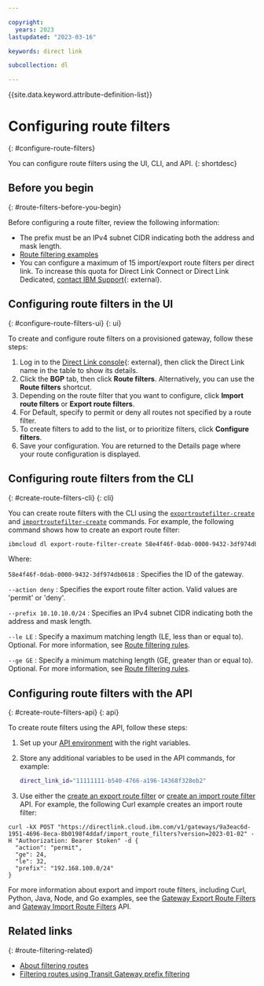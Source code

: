 ```yaml
---

copyright:
  years: 2023
lastupdated: "2023-03-16"

keywords: direct link

subcollection: dl

---
```


{{site.data.keyword.attribute-definition-list}}

# Configuring route filters
{: #configure-route-filters}

You can configure route filters using the UI, CLI, and API.
{: shortdesc}

## Before you begin
{: #route-filters-before-you-begin}

Before configuring a route filter, review the following information:

* The prefix must be an IPv4 subnet CIDR indicating both the address and mask length. 
* [Route filtering examples](/docs/dl?topic=dl-route-filtering-examples&interface=ui) 
* You can configure a maximum of 15 import/export route filters per direct link. To increase this quota for Direct Link Connect or Direct Link Dedicated, [contact IBM Support](/unifiedsupport/cases/form){: external}. 

## Configuring route filters in the UI
{: #configure-route-filters-ui}
{: ui}

To create and configure route filters on a provisioned gateway, follow these steps:

1. Log in to the [Direct Link console](/interconnectivity/direct-link){: external}, then click the Direct Link name in the table to show its details.
1. Click the **BGP** tab, then click **Route filters**.  Alternatively, you can use the **Route filters** shortcut. 
1. Depending on the route filter that you want to configure, click **Import route filters** or **Export route filters**. 
1. For Default, specify to permit or deny all routes not specified by a route filter.
1. To create filters to add to the list, or to prioritize filters, click **Configure filters**.    
1. Save your configuration. You are returned to the Details page where your route configuration is displayed. 

## Configuring route filters from the CLI
{: #create-route-filters-cli}
{: cli}

You can create route filters with the CLI using the [`exportroutefilter-create`](/docs/dl?topic=dl-dl-cli&interface=cli#export-route-filter-create) and [`importroutefilter-create`](/docs/dl?topic=dl-dl-cli&interface=cli#import-route-filter-create) commands. For example, the following command shows how to create an export route filter:

```sh
ibmcloud dl export-route-filter-create 58e4f46f-0dab-0000-9432-3df974db0618 --action deny --prefix 10.10.10.0/24 --ge 30 --le 26
```

Where:

`58e4f46f-0dab-0000-9432-3df974db0618` 
:   Specifies the ID of the gateway.

`--action deny` 
:   Specifies the export route filter action. Valid values are 'permit' or 'deny'.

`--prefix 10.10.10.0/24` 
:   Specifies an IPv4 subnet CIDR indicating both the address and mask length.

`--le LE` 
:   Specify a maximum matching length (LE, less than or equal to). Optional. For more information, see [Route filtering rules](/docs/dl?topic=dl-filter-routes&interface=ui#route-filtering-rules).

`--ge GE` 
:   Specify a minimum matching length (GE, greater than or equal to). Optional. For more information, see [Route filtering rules](/docs/dl?topic=dl-filter-routes&interface=ui#route-filtering-rules). 

## Configuring route filters with the API
{: #create-route-filters-api}
{: api}

To create route filters using the API, follow these steps:

1. Set up your [API environment](/docs/dl?topic=dl-set-up-environment) with the right variables.
1. Store any additional variables to be used in the API commands, for example:
   
   ```sh
   direct_link_id="11111111-b540-4766-a196-14368f328eb2"
   ```
   
1. Use either the [create an export route filter](/apidocs/direct_link#create-gateway-export-route-filter) or [create an import route filter](/apidocs/direct_link#create-gateway-import-route-filter) API. For example, the following Curl example creates an import route filter:
 
```curl
curl -kX POST "https://directlink.cloud.ibm.com/v1/gateways/9a3eac6d-1951-4696-8eca-8b0198f4ddaf/import_route_filters?version=2023-01-02" -H "Authorization: Bearer $token" -d {
  "action": "permit",
  "ge": 24,
  "le": 32,
  "prefix": "192.168.100.0/24"
}
``` 

For more information about export and import route filters, including Curl, Python, Java, Node, and Go examples, see the [Gateway Export Route Filters](/apidocs/direct_link#list-gateway-export-route-filters) and [Gateway Import Route Filters](/apidocs/direct_link#list-gateway-import-route-filters) API.

## Related links
{: #route-filtering-related}

* [About filtering routes](/docs/dl?topic=dl-filter-routes&interface=ui)
* [Filtering routes using Transit Gateway prefix filtering](/docs/dl?topic=dl-prefix-filtering)
